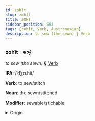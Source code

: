 ```yaml
---
id: zohît
slug: zohît
title: ZOHT
sidebar_position: 503
tags: [zohît, Verb, Austronesian]
description: to sew (the sewn) § Verb
---
```


### zohît&emsp;<span kind="abugida">ⱴɂ̆ɟ</span>

*to sew (the sewn)* **§** [Verb](../../tags/Verb)

**IPA**: /ˈd͡ʒɑ.hit/

**Verb**: to sew/stitch

**Noun**: the sewn/stitched

**Modifier**: sewable/stichable

<details>
    <summary>Origin</summary>
    Indonesian jahit /ˈd͡ʒa.hit/<br/>
    <em>Austronesian Language Family</em>
</details>